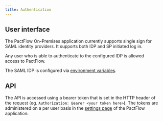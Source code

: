 ```yaml
---
title: Authentication
---
```


## User interface

The PactFlow On-Premises application currently supports single sign for SAML identity providers. It supports both IDP and SP initiated log in.

Any user who is able to authenticate to the configured IDP is allowed access to PactFlow.

The SAML IDP is configured via [environment variables](environment-variables#saml-authentication).

## API

The API is accessed using a bearer token that is set in the HTTP header of the request (eg. `Authorization: Bearer <your token here>`). The tokens are administered on a per user basis in the [settings page](/docs/user-interface/settings/api-tokens) of the PactFlow application.


